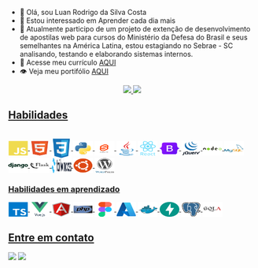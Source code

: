 - 👋  Olá, sou Luan Rodrigo da Silva Costa
- 👀  Estou interessado em Aprender cada dia mais
- 🌱  Atualmente participo de um projeto de extenção de desenvolvimento de apostilas web para cursos do Ministério da Defesa do Brasil e seus semelhantes na América Latina, estou estagiando no Sebrae - SC analisando, testando e elaborando sistemas internos.
- 📄  Acesse meu currículo <a href="https://docs.google.com/document/d/1_nENBZMm2H7PtaLwACjI8Czw0_RJ4KDIt_OetPotVq8/edit?usp=sharing">AQUI</a>
- 👁️  Veja meu portifólio <a href="https://portifolio-blush-delta.vercel.app/">AQUI</a>

<!---
gatitoz-luan/gatitoz-luan is a ✨ special ✨ repository because its `README.md` (this file) appears on your GitHub profile.
You can click the Preview link to take a look at your changes.
--->


<div align="center">
  <a href="https://github.com/gatitoz-luan">
  <img height="180em" src="https://github-readme-stats.vercel.app/api?username=gatitoz-luan&show_icons=true&theme=highcontrast&include_all_commits=true&count_private=true"/>
  <img height="180em" src="https://github-readme-stats.vercel.app/api/top-langs/?username=gatitoz-luan&layout=compact&langs_count=7&theme=highcontrast"/>
</div>
  
  ## Habilidades
<div style="display: inline_block"><br>
  <img align="center" alt="JavaScript" height="30" width="40" src="https://raw.githubusercontent.com/devicons/devicon/master/icons/javascript/javascript-plain.svg">
  <img align="center" alt="HTML" height="30" width="40" src="https://raw.githubusercontent.com/devicons/devicon/master/icons/html5/html5-original.svg">
  <img align="center" alt="CSS" Javaheight="30" width="40" src="https://raw.githubusercontent.com/devicons/devicon/master/icons/css3/css3-original.svg">
  <img align="center" alt="Python" height="30" width="40" src="https://raw.githubusercontent.com/devicons/devicon/master/icons/python/python-original.svg">
  <img align="center" alt="Svelte" height="30" width="40" src="https://github.com/devicons/devicon/blob/master/icons/svelte/svelte-original-wordmark.svg">
  <img align="center" alt="Java" height="30" width="40" src="https://github.com/devicons/devicon/blob/master/icons/java/java-original.svg">
  <img align="center" alt="React" height="30" width="40" src="https://github.com/devicons/devicon/blob/master/icons/react/react-original-wordmark.svg">
  <img align="center" alt="Bootstrap" height="30" width="40" src="https://github.com/devicons/devicon/blob/master/icons/bootstrap/bootstrap-original.svg">
  <img align="center" alt="jquery" height="30" width="40" src="https://github.com/devicons/devicon/blob/master/icons/jquery/jquery-original-wordmark.svg">
  <img align="center" alt="NodeJs" height="30" width="40" src="https://github.com/devicons/devicon/blob/master/icons/nodejs/nodejs-original-wordmark.svg">
  <img align="center" alt="Mysql" height="30" width="40" src="https://github.com/devicons/devicon/blob/master/icons/mysql/mysql-original-wordmark.svg">
  <img align="center" alt="Django" height="30" width="40" src="https://github.com/devicons/devicon/blob/master/icons/django/django-plain-wordmark.svg">
  <img align="center" alt="Flask" height="30" width="40" src="https://github.com/devicons/devicon/blob/master/icons/flask/flask-original-wordmark.svg">
  <img align="center" alt="Tailwind" height="30" width="40" src="https://github.com/devicons/devicon/blob/master/icons/tailwindcss/tailwindcss-original-wordmark.svg">
  <img align="center" alt="Ubuntu" height="30" width="40" src="https://github.com/devicons/devicon/blob/master/icons/ubuntu/ubuntu-plain.svg">
  <img align="center" alt="Wordpress" height="30" width="40" src="https://github.com/devicons/devicon/blob/master/icons/wordpress/wordpress-original.svg">



</div>
  
   ### Habilidades em aprendizado
  <img align="center" alt="Typescript" height="30" width="40" src="https://github.com/devicons/devicon/blob/master/icons/typescript/typescript-plain.svg">
  <img align="center" alt="Vuejs" height="30" width="40" src="https://github.com/devicons/devicon/blob/master/icons/vuejs/vuejs-original-wordmark.svg">
  <img align="center" alt="Angularjs" height="30" width="40" src="https://github.com/devicons/devicon/blob/master/icons/angularjs/angularjs-original.svg">
  <img align="center" alt="PHP" height="30" width="40" src="https://github.com/devicons/devicon/blob/master/icons/php/php-original.svg">
  <img align="center" alt="Figma" height="30" width="40" src="https://github.com/devicons/devicon/blob/master/icons/figma/figma-original.svg">
  <img align="center" alt="Azure" height="30" width="40" src="https://github.com/devicons/devicon/blob/master/icons/azure/azure-original.svg">
  <img align="center" alt="Docker" height="30" width="40" src="https://github.com/devicons/devicon/blob/master/icons/docker/docker-original.svg">
  <img align="center" alt="Fast API" height="30" width="40" src="https://github.com/devicons/devicon/blob/master/icons/fastapi/fastapi-original.svg">
  <img align="center" alt="Postgre" height="30" width="40" src="https://github.com/devicons/devicon/blob/master/icons/postgresql/postgresql-original.svg">
  <img align="center" alt="Alchemy" height="30" width="40" src="https://github.com/devicons/devicon/blob/master/icons/sqlalchemy/sqlalchemy-original.svg">

  ## Entre em contato
  
  <div>
  <a href = "mailto:luansilvacosta2010@hotmail.com"><img src="https://img.shields.io/badge/-Gmail-%23333?style=for-the-badge&logo=gmail&logoColor=white" target="_blank"></a>
  <a href="https://www.linkedin.com/in/luan-costa-12ba99199/" target="_blank"><img src="https://img.shields.io/badge/-LinkedIn-%230077B5?style=for-the-badge&logo=linkedin&logoColor=white" target="_blank"></a>
  </div>
  

